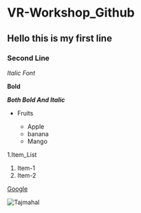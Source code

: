 # VR-Workshop_Github
## Hello this is my first line
### Second Line
*Italic Font*

**Bold**

***Both Bold And Italic***

* Fruits

  * Apple
  * banana
  * Mango

1.Item_List

  1. Item-1
  2. Item-2
  
  
[Google](www.google.com)

![Tajmahal](https://www.thoughtco.com/thmb/l6mjGqVnMW8z53UcD86DE16ZG5c=/2576x2576/smart/filters:no_upscale()/sunrise-at-taj-mahal--agra--uttar-pradash--india-583682538-5b91840bc9e77c0050bdc67b.jpg)

